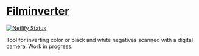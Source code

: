 # [Filminverter](https://filminverter.netlify.app/)

[![Netlify Status](https://api.netlify.com/api/v1/badges/198f59ca-b1f2-4c31-aeb4-7954aaef201b/deploy-status)](https://app.netlify.com/sites/filminverter/deploys)

Tool for inverting color or black and white negatives scanned with a digital camera. Work in progress.

